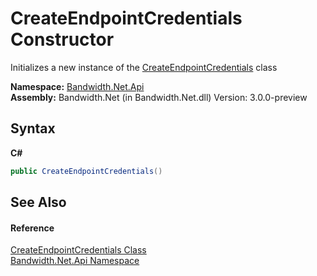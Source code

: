 ﻿# CreateEndpointCredentials Constructor 
 

Initializes a new instance of the <a href ="T_Bandwidth_Net_Api_CreateEndpointCredentials.md">CreateEndpointCredentials</a> class

**Namespace:**&nbsp;<a href ="N_Bandwidth_Net_Api.md">Bandwidth.Net.Api</a><br />**Assembly:**&nbsp;Bandwidth.Net (in Bandwidth.Net.dll) Version: 3.0.0-preview

## Syntax

**C#**<br />
``` C#
public CreateEndpointCredentials()
```


## See Also


#### Reference
<a href ="T_Bandwidth_Net_Api_CreateEndpointCredentials.md">CreateEndpointCredentials Class</a><br /><a href ="N_Bandwidth_Net_Api.md">Bandwidth.Net.Api Namespace</a><br />